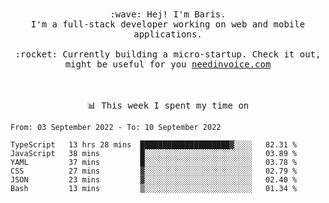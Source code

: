 <p align="center">
  <br><br>
  <samp>
    :wave: Hej! I'm Baris.
    <br>I'm a full-stack developer working on web and mobile applications.
       <br><br>:rocket: Currently building a micro-startup. Check it out, might be useful for you <a href="https://needinvoice.com/" target="_blank">needinvoice.com</a>

  </samp>
 <br><br><br>
</p>
<p align=center><samp>📊  This week I spent my time on</samp></p>


<!--START_SECTION:waka-->

```text
From: 03 September 2022 - To: 10 September 2022

TypeScript   13 hrs 28 mins  ████████████████████▓░░░░   82.31 %
JavaScript   38 mins         █░░░░░░░░░░░░░░░░░░░░░░░░   03.89 %
YAML         37 mins         █░░░░░░░░░░░░░░░░░░░░░░░░   03.78 %
CSS          27 mins         ▓░░░░░░░░░░░░░░░░░░░░░░░░   02.79 %
JSON         23 mins         ▓░░░░░░░░░░░░░░░░░░░░░░░░   02.40 %
Bash         13 mins         ▒░░░░░░░░░░░░░░░░░░░░░░░░   01.34 %
```

<!--END_SECTION:waka-->


